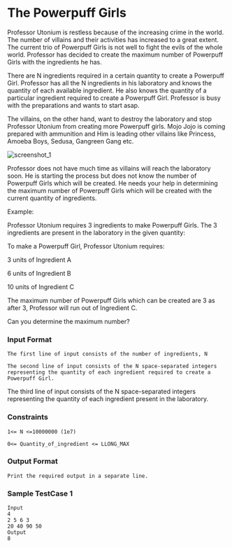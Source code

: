 # The Powerpuff Girls
Professor Utonium is restless because of the increasing crime in the world. The number of villains and their activities has increased to a great extent. The current trio of Powerpuff Girls is not well to fight the evils of the whole world. Professor has decided to create the maximum number of Powerpuff Girls with the ingredients he has.



There are N ingredients required in a certain quantity to create a Powerpuff Girl. Professor has all the N ingredients in his laboratory and knows the quantity of each available ingredient. He also knows the quantity of a particular ingredient required to create a Powerpuff Girl. Professor is busy with the preparations and wants to start asap.



The villains, on the other hand, want to destroy the laboratory and stop Professor Utonium from creating more Powerpuff girls. Mojo Jojo is coming prepared with ammunition and Him is leading other villains like Princess, Amoeba Boys, Sedusa, Gangreen Gang etc.

![screenshot_1](https://lh3.googleusercontent.com/kiUzCLx4UicFK7yqbhJY8F0Go86ocx_Sk_UAYgYBfK_Y6SYoAHG3rJwl8rjlz58QklbgwrnFLXk5HnkC1hB4sNX1dr1YHsnYjPOCAfEq8SNBwrwGZBqE3vlrWCjpIkqGHNXwqDE)

Professor does not have much time as villains will reach the laboratory soon. He is starting the process but does not know the number of Powerpuff Girls which will be created. He needs your help in determining the maximum number of Powerpuff Girls which will be created with the current quantity of ingredients. 



Example:

Professor Utonium requires 3 ingredients to make Powerpuff Girls. The 3 ingredients are present in the laboratory in the given quantity:

To make a Powerpuff Girl, Professor Utonium requires:

3 units of Ingredient A

6 units of Ingredient B

10 units of Ingredient C



The maximum number of Powerpuff Girls which can be created are 3 as after 3, Professor will run out of Ingredient C.

Can you determine the maximum number?



### Input Format
	The first line of input consists of the number of ingredients, N

	The second line of input consists of the N space-separated integers representing the quantity of each ingredient required to create a Powerpuff Girl.


The third line of input consists of the N space-separated integers representing the quantity of each ingredient present in the laboratory.



### Constraints
	1<= N <=10000000 (1e7)

	0<= Quantity_of_ingredient <= LLONG_MAX 



### Output Format
	Print the required output in a separate line.

### Sample TestCase 1
	Input
	4
	2 5 6 3 
	20 40 90 50 
	Output
	8
